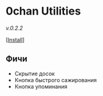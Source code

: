 # 0chan Utilities
*v.0.2.2* 

[<a href="https://github.com/Juribiyan/0chan-utilities/raw/master/es5/0chan-utilities.user.js?v=0.2.2">Install</a>]

## Фичи
* Скрытие досок
* Кнопка быстрого сажирования
* Кнопка упоминания